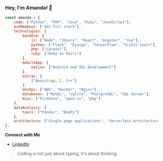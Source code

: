 ### Hey, I'm Amanda! 👋

```javascript
const amanda = {
    code: ["Python", "PHP", "Java", "Ruby", "JavaScript"],
    askMeAbout: ["dev full stack"],
    technologies: {
        backEnd: {
            js: ["Node", "JQuery", "React", "Angular", "Vue"],
            python: ["Flask", "Django", "TensorFlow", "Scikit-learn"],
            php: ["Laravel"],
            ruby: ["Ruby on Rails"]
        },
        mobileApp: {
            native: ["Android and IOs Development"]
        },
        extras: {
            ["Bootstrap, C, C++"]
        },
        devOps: ["AWS", "Docker", "Nginx"],
        databases: ["MySQL", "sqlite", "PostgreSQL", "SQL Server"],
        misc: ["Firebase", "open-cv", "php"]
    },
    dataAnalysis: {
        tools: ["Pandas", "NumPy"]
    },
    architecture: ["Single page applications", "Serverless Architecture"],
};
``` 

<strong>Connect with Me</strong>

- [LinkedIn](your_linkedin_profile)

> Coding is not just about typing, it's about thinking.
